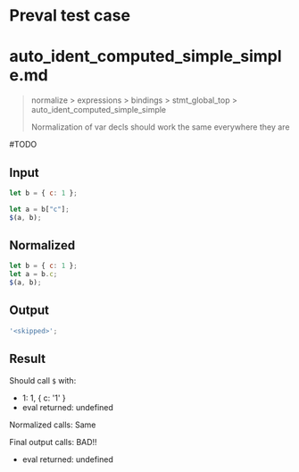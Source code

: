 # Preval test case

# auto_ident_computed_simple_simple.md

> normalize > expressions > bindings > stmt_global_top > auto_ident_computed_simple_simple
>
> Normalization of var decls should work the same everywhere they are

#TODO

## Input

`````js filename=intro
let b = { c: 1 };

let a = b["c"];
$(a, b);
`````

## Normalized

`````js filename=intro
let b = { c: 1 };
let a = b.c;
$(a, b);
`````

## Output

`````js filename=intro
'<skipped>';
`````

## Result

Should call `$` with:
 - 1: 1, { c: '1' }
 - eval returned: undefined

Normalized calls: Same

Final output calls: BAD!!
 - eval returned: undefined
